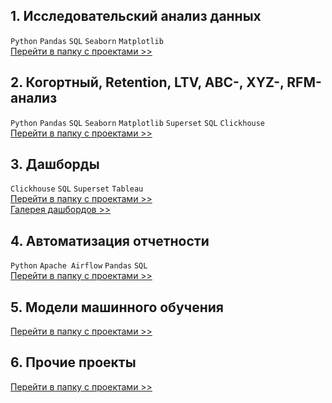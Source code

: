 
## 1. Исследовательский анализ данных 
`Python` `Pandas` `SQL` `Seaborn` `Matplotlib` <br>
[Перейти в папку с проектами >>](https://github.com/annapavlovads/DA_portfolio/tree/main/eda)  <br>

## 2. Когортный, Retention, LTV, ABC-, XYZ-, RFM-анализ 
`Python` `Pandas` `SQL` `Seaborn` `Matplotlib` `Superset` `SQL` `Clickhouse` <br>
[Перейти в папку с проектами >>](https://github.com/annapavlovads/DA_portfolio/tree/main/abc_xyz_rfm)  <br>

## 3. Дашборды
`Clickhouse` `SQL` `Superset` `Tableau` <br>
[Перейти в папку с проектами >>](https://github.com/annapavlovads/DA_portfolio/tree/main/dashboards)  <br>
[Галерея дашбордов >>](https://drive.google.com/drive/folders/1H7HByxmMCak4S5QShsdYGTVvr2_rTRQN?usp=drive_link) <br>

## 4. Автоматизация отчетности
`Python` `Apache Airflow` `Pandas` `SQL` <br>
[Перейти в папку с проектами >>](https://github.com/annapavlovads/DA_portfolio/tree/main/auto_reports)  <br>

## 5. Модели машинного обучения 
[Перейти в папку с проектами >>](https://github.com/annapavlovads/DA_portfolio/tree/main/ml_models)  <br>

## 6. Прочие проекты 
[Перейти в папку с проектами >>](https://github.com/)  <br>
